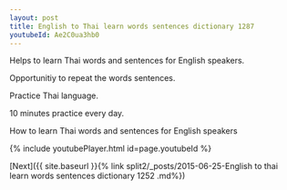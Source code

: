 ```yaml
---
layout: post
title: English to Thai learn words sentences dictionary 1287 
youtubeId: Ae2C0ua3hb0
---
```

 
 
Helps to learn Thai words and sentences for English speakers.

Opportunitiy to repeat the words sentences. 

Practice Thai language. 
 
10 minutes practice every day. 
 
How to learn Thai words and sentences for English speakers 
 
{% include youtubePlayer.html id=page.youtubeId %}
 
 
[Next]({{ site.baseurl }}{% link  split2/_posts/2015-06-25-English to thai learn words sentences dictionary 1252 .md%})
 
